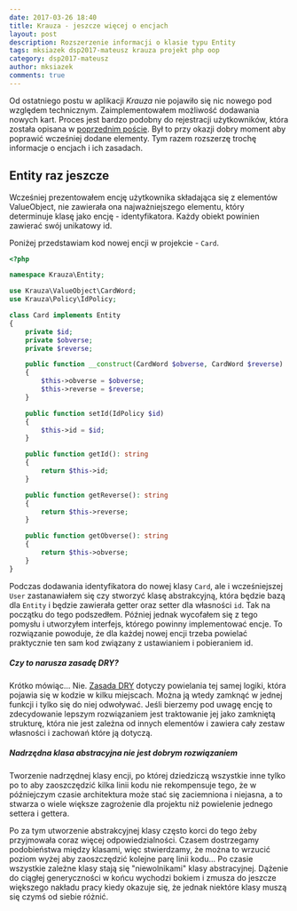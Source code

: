 ```yaml
---
date: 2017-03-26 18:40
title: Krauza - jeszcze więcej o encjach
layout: post
description: Rozszerzenie informacji o klasie typu Entity 
tags: mksiazek dsp2017-mateusz krauza projekt php oop
category: dsp2017-mateusz
author: mksiazek
comments: true
---
```


Od ostatniego postu w aplikacji *Krauza* nie pojawiło się nic nowego pod względem technicznym. Zaimplementowałem możliwość
dodawania nowych kart. Proces jest bardzo podobny do rejestracji użytkowników, która została opisana w 
[poprzednim poście](/dsp2017-mateusz/2017/03/18/kruaza-rejestracja-uzytkownikow.html). Był to przy okazji dobry moment
aby poprawić wcześniej dodane elementy. Tym razem rozszerzę trochę informacje o encjach i ich zasadach.

## Entity raz jeszcze
Wcześniej prezentowałem encję użytkownika składająca się z elementów ValueObject, nie zawierała ona najważniejszego
elementu, który determinuje klasę jako encję - identyfikatora. Każdy obiekt powinien zawierać swój unikatowy id.

Poniżej przedstawiam kod nowej encji w projekcie - `Card`.

~~~ php
<?php

namespace Krauza\Entity;

use Krauza\ValueObject\CardWord;
use Krauza\Policy\IdPolicy;

class Card implements Entity
{
    private $id;
    private $obverse;
    private $reverse;

    public function __construct(CardWord $obverse, CardWord $reverse)
    {
        $this->obverse = $obverse;
        $this->reverse = $reverse;
    }

    public function setId(IdPolicy $id)
    {
        $this->id = $id;
    }

    public function getId(): string
    {
        return $this->id;
    }

    public function getReverse(): string
    {
        return $this->reverse;
    }

    public function getObverse(): string
    {
        return $this->obverse;
    }
}
~~~
Podczas dodawania identyfikatora do nowej klasy `Card`, ale i wcześniejszej `User` zastanawiałem się czy stworzyć klasę
abstrakcyjną, która będzie bazą dla `Entity` i będzie zawierała getter oraz setter dla własności `id`. Tak na początku
do tego podszedłem. Później jednak wycofałem się z tego pomysłu i utworzyłem interfejs, którego powinny implementować
encje. To rozwiązanie powoduje, że dla każdej nowej encji trzeba powielać praktycznie ten sam kod związany z
ustawianiem i pobieraniem id.

##### Czy to narusza zasadę DRY?
Krótko mówiąc... Nie. [Zasada DRY](https://pl.wikipedia.org/wiki/DRY) dotyczy powielania tej samej logiki,
która pojawia się w kodzie w kilku miejscach. Można ją wtedy zamknąć w jednej funkcji i tylko się do niej odwoływać.
Jeśli bierzemy pod uwagę encję to zdecydowanie lepszym rozwiązaniem jest traktowanie jej jako zamkniętą strukturę, która
nie jest zależna od innych elementów i zawiera cały zestaw własności i zachowań które ją dotyczą.

##### Nadrzędna klasa abstracyjna nie jest dobrym rozwiązaniem 
Tworzenie nadrzędnej klasy encji, po której dziedziczą wszystkie inne tylko po to aby zaoszczędzić kilka linii kodu
nie rekompensuje tego, że w późniejczym czasie architektura może stać się zaciemniona i niejasna, a to stwarza o wiele
większe zagrożenie dla projektu niż powielenie jednego settera i gettera.

Po za tym utworzenie abstrakcyjnej klasy często korci do tego żeby przyjmowała coraz więcej odpowiedzialności. Czasem
dostrzegamy podobieństwa między klasami, więc stwierdzamy, że można to wrzucić poziom wyżej aby zaoszczędzić kolejne
parę linii kodu... Po czasie wszystkie zależne klasy stają się "niewolnikami" klasy abstracyjnej. Dążenie do ciągłej
generyczności w końcu wychodzi bokiem i zmusza do jeszcze większego nakładu pracy kiedy okazuje się, że jednak niektóre
klasy muszą się czymś od siebie różnić.
